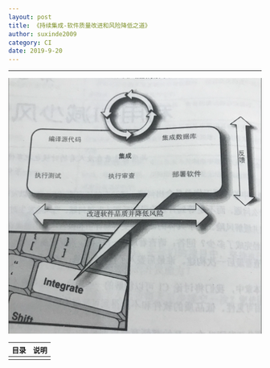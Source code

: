 ```yaml
---
layout: post
title: 《持续集成-软件质量改进和风险降低之道》
author: suxinde2009
category: CI
date: 2019-9-20
---
```


---

![](../assets/img/Resources/CI/ci-quality-improve-system.jpg)






| 目录  |  说明  |
| :-: |:-:|
|||



